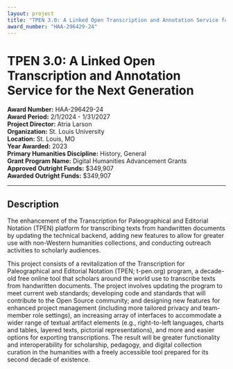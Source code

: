 ```yaml
---
layout: project
title: "TPEN 3.0: A Linked Open Transcription and Annotation Service for the Next Generation"
award_number: "HAA-296429-24"
---
```



# TPEN 3.0: A Linked Open Transcription and Annotation Service for the Next Generation

**Award Number:** HAA-296429-24  
**Award Period:** 2/1/2024 - 1/31/2027  
**Project Director:** Atria  Larson  
**Organization:** St. Louis University  
**Location:** St. Louis, MO  
**Year Awarded:** 2023  
**Primary Humanities Discipline:** History, General  
**Grant Program Name:** Digital Humanities Advancement Grants  
**Approved Outright Funds:** $349,907  
**Awarded Outright Funds:** $349,907  

---

## Description

<p>The enhancement of the Transcription for Paleographical and Editorial Notation (TPEN) platform for transcribing texts from handwritten documents by updating the technical backend, adding new features to allow for greater use with non-Western humanities collections, and conducting outreach activities to scholarly audiences. </p>
<p>This project consists of a revitalization of the Transcription for Paleographical and Editorial Notation (TPEN; t-pen.org) program, a decade-old free online tool that scholars around the world use to transcribe texts from handwritten documents. The project involves updating the program to meet current web standards; developing code and standards that will contribute to the Open Source community; and designing new features for enhanced project management (including more tailored privacy and team-member role settings), an increasing array of interfaces to accommodate a wider range of textual artifact elements (e.g., right-to-left languages, charts and tables, layered texts, pictorial representations), and more and easier options for exporting transcriptions. The result will be greater functionality and interoperability for scholarship, pedagogy, and digital collection curation in the humanities with a freely accessible tool prepared for its second decade of existence.</p>
